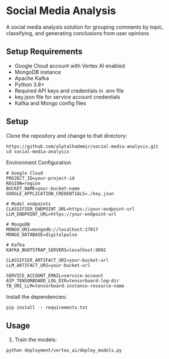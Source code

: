 # Social Media Analysis

A social media analysis solution for grouping comments by topic, classifying, and generating conclusions from user opinions


## Setup Requirements

- Google Cloud account with Vertex AI enabled
- MongoDB instance
- Apache Kafka
- Python 3.8+
- Required API keys and credentials in .env file
- key.json file for service account credentials
- Kafka and Mongo config files

## Setup

Clone the repository and change to that directory:

```
https://github.com/alptalhademir/social-media-analysis.git
cd social-media-analysis
```

Environment Configuration
```
# Google Cloud
PROJECT_ID=your-project-id
REGION=region
BUCKET_NAME=your-bucket-name
GOOGLE_APPLICATION_CREDENTIALS=./key.json

# Model endpoints
CLASSIFIER_ENDPOINT_URL=https://your-endpoint-url
LLM_ENDPOINT_URL=https://your-endpoint-url

# MongoDB
MONGO_URI=mongodb://localhost:27017
MONGO_DATABASE=digitalpulse

# Kafka
KAFKA_BOOTSTRAP_SERVERS=localhost:9092

CLASSIFIER_ARTIFACT_URI=your-bucket-url
LLM_ARTIFACT_URI=your-bucket-url

SERVICE_ACCOUNT_EMAIL=service-account
AIP_TENSORBOARD_LOG_DIR=tensorboard-log-dir
TB_URI_LLM=tensorboard-instance-resource-name
```

Install the dependencies:

```bash
pip install -r requirements.txt
```

## Usage

1. Train the models:
```bash
python deployment/vertex_ai/deploy_models.py
```